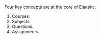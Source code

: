 Four key concepts are at the core of Elaastic.

1. Courses.
2. Subjects.
3. Questions.
4. Assignments.